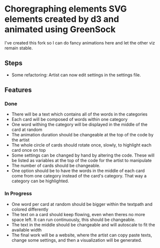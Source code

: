 # Choregraphing elements SVG elements created by d3 and animated using GreenSock

I've created this fork so I can do fancy animations here and let the other viz remain stable.

## Steps
- Some refactoring: Artist can now edit settings in the settings file.


## Features

### Done
- There will be a text which contains all of the words in the categories
- Each card will be composed of words within one category
- One word withing the category will be displayed in the middle of the card at random
- The animation duration should be changeable at the top of the code by the artist
- The whole circle of cards should rotate once, slowly, to highlight each card once on top
- Some settings can be changed by hand by altering the code. These will be listed as variables at the top of the code for the artist to manipulate
- The number of cards should be changeable. 
- One option should be to have the words in the middle of each card come from one category instead of the card's category. That way a category can be highlighted.

### In Progress
- One word per card at random should be bigger within the textpath and colored differently
- The text on a card should keep flowing, even when theres no more space left. It can run continuously, this should be changeable.
- The text in the middle should be changeable and will autoscale to fit the available width
- The final work will be a website, where the artist can copy paste texts, change some settings, and then a visualization will be generated.
